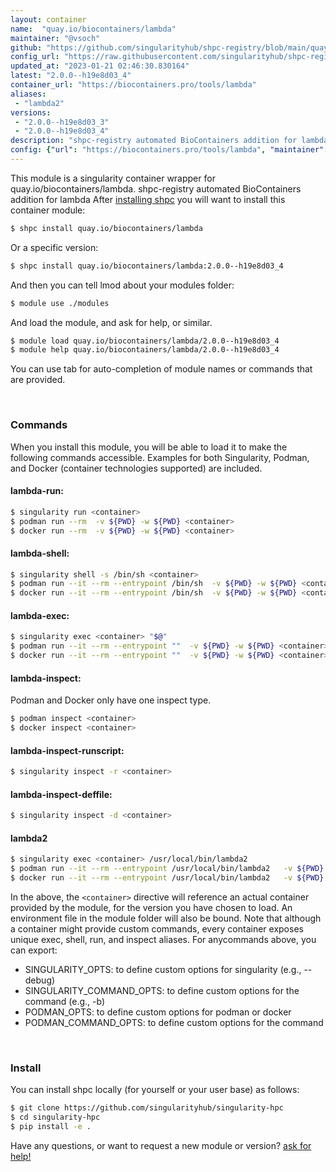 ```yaml
---
layout: container
name:  "quay.io/biocontainers/lambda"
maintainer: "@vsoch"
github: "https://github.com/singularityhub/shpc-registry/blob/main/quay.io/biocontainers/lambda/container.yaml"
config_url: "https://raw.githubusercontent.com/singularityhub/shpc-registry/main/quay.io/biocontainers/lambda/container.yaml"
updated_at: "2023-01-21 02:46:30.830164"
latest: "2.0.0--h19e8d03_4"
container_url: "https://biocontainers.pro/tools/lambda"
aliases:
 - "lambda2"
versions:
 - "2.0.0--h19e8d03_3"
 - "2.0.0--h19e8d03_4"
description: "shpc-registry automated BioContainers addition for lambda"
config: {"url": "https://biocontainers.pro/tools/lambda", "maintainer": "@vsoch", "description": "shpc-registry automated BioContainers addition for lambda", "latest": {"2.0.0--h19e8d03_4": "sha256:936e76e99203614c60c061d94c2435120393142e79901eb8641e3b89e3909cdc"}, "tags": {"2.0.0--h19e8d03_3": "sha256:90ebe144c12654b26c8147440767775928eb1c05449baa25f65f0a80a4de6a72", "2.0.0--h19e8d03_4": "sha256:936e76e99203614c60c061d94c2435120393142e79901eb8641e3b89e3909cdc"}, "docker": "quay.io/biocontainers/lambda", "aliases": {"lambda2": "/usr/local/bin/lambda2"}}
---
```


This module is a singularity container wrapper for quay.io/biocontainers/lambda.
shpc-registry automated BioContainers addition for lambda
After [installing shpc](#install) you will want to install this container module:


```bash
$ shpc install quay.io/biocontainers/lambda
```

Or a specific version:

```bash
$ shpc install quay.io/biocontainers/lambda:2.0.0--h19e8d03_4
```

And then you can tell lmod about your modules folder:

```bash
$ module use ./modules
```

And load the module, and ask for help, or similar.

```bash
$ module load quay.io/biocontainers/lambda/2.0.0--h19e8d03_4
$ module help quay.io/biocontainers/lambda/2.0.0--h19e8d03_4
```

You can use tab for auto-completion of module names or commands that are provided.

<br>

### Commands

When you install this module, you will be able to load it to make the following commands accessible.
Examples for both Singularity, Podman, and Docker (container technologies supported) are included.

#### lambda-run:

```bash
$ singularity run <container>
$ podman run --rm  -v ${PWD} -w ${PWD} <container>
$ docker run --rm  -v ${PWD} -w ${PWD} <container>
```

#### lambda-shell:

```bash
$ singularity shell -s /bin/sh <container>
$ podman run --it --rm --entrypoint /bin/sh  -v ${PWD} -w ${PWD} <container>
$ docker run --it --rm --entrypoint /bin/sh  -v ${PWD} -w ${PWD} <container>
```

#### lambda-exec:

```bash
$ singularity exec <container> "$@"
$ podman run --it --rm --entrypoint ""  -v ${PWD} -w ${PWD} <container> "$@"
$ docker run --it --rm --entrypoint ""  -v ${PWD} -w ${PWD} <container> "$@"
```

#### lambda-inspect:

Podman and Docker only have one inspect type.

```bash
$ podman inspect <container>
$ docker inspect <container>
```

#### lambda-inspect-runscript:

```bash
$ singularity inspect -r <container>
```

#### lambda-inspect-deffile:

```bash
$ singularity inspect -d <container>
```


#### lambda2

```bash
$ singularity exec <container> /usr/local/bin/lambda2
$ podman run --it --rm --entrypoint /usr/local/bin/lambda2   -v ${PWD} -w ${PWD} <container> -c " $@"
$ docker run --it --rm --entrypoint /usr/local/bin/lambda2   -v ${PWD} -w ${PWD} <container> -c " $@"
```



In the above, the `<container>` directive will reference an actual container provided
by the module, for the version you have chosen to load. An environment file in the
module folder will also be bound. Note that although a container
might provide custom commands, every container exposes unique exec, shell, run, and
inspect aliases. For anycommands above, you can export:

 - SINGULARITY_OPTS: to define custom options for singularity (e.g., --debug)
 - SINGULARITY_COMMAND_OPTS: to define custom options for the command (e.g., -b)
 - PODMAN_OPTS: to define custom options for podman or docker
 - PODMAN_COMMAND_OPTS: to define custom options for the command

<br>

### Install

You can install shpc locally (for yourself or your user base) as follows:

```bash
$ git clone https://github.com/singularityhub/singularity-hpc
$ cd singularity-hpc
$ pip install -e .
```

Have any questions, or want to request a new module or version? [ask for help!](https://github.com/singularityhub/singularity-hpc/issues)